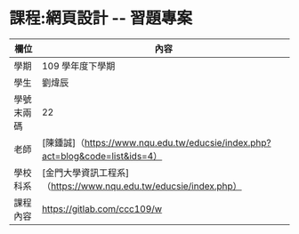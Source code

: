 # 課程:網頁設計 -- 習題專案

欄位 | 內容
-----|--------
學期 | 109 學年度下學期
學生|  劉煒辰
學號末兩碼| 22
老師| [陳鍾誠]（https://www.nqu.edu.tw/educsie/index.php?act=blog&code=list&ids=4）
學校科系| [金門大學資訊工程系] （https://www.nqu.edu.tw/educsie/index.php）
課程內容 | https://gitlab.com/ccc109/w
